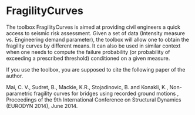 FragilityCurves
===============
The toolbox FragilityCurves is aimed at providing civil engineers a quick access to seismic risk assessment.
Given a set of data (Intensity measure vs. Engineering demand parameter), the toolbox will allow one to obtain the fragility curves by different means. It can also be used in similar context when one needs to compute the failure probability (or probability of exceeding a prescribed threshold) conditioned on a given measure.

If you use the toolbox, you are supposed to cite the following paper of the author.

Mai, C. V., Sudret, B., Mackie, K.R., Stojadinovic, B. and Konakli, K., Non-parametric fragility curves for bridges using recorded ground motions , Proceedings of the 9th International Conference on Structural Dynamics (EURODYN 2014), June 2014.
